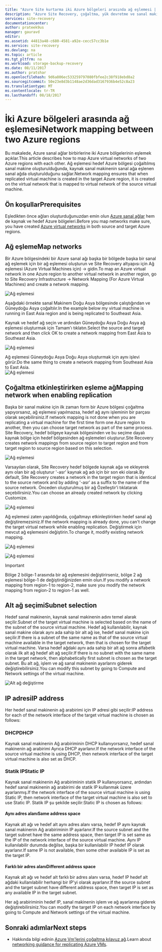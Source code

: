 ```yaml
---
title: "Azure Site kurtarma iki Azure bölgeleri arasında ağ eşlemesi | Microsoft Docs"
description: "Azure Site Recovery, çoğaltma, yük devretme ve sanal makinelerin ve fiziksel sunucuları kurtarma düzenler. Azure veya ikincil veri merkezine yük devretme hakkında bilgi edinin."
services: site-recovery
documentationcenter: 
author: prateek9us
manager: gauravd
editor: 
ms.assetid: 44813a48-c680-4581-a92e-cecc57cc3b1e
ms.service: site-recovery
ms.devlang: na
ms.topic: article
ms.tgt_pltfrm: na
ms.workload: storage-backup-recovery
ms.date: 08/11/2017
ms.author: pratshar
ms.openlocfilehash: 9d6a806ec533259797080fbfee2c38f918ebd8a2
ms.sourcegitcommit: 50e23e8d3b1148ae2d36dad3167936b4e52c8a23
ms.translationtype: MT
ms.contentlocale: tr-TR
ms.lasthandoff: 08/18/2017
---
```

# <a name="network-mapping-between-two-azure-regions"></a><span data-ttu-id="25d26-104">İki Azure bölgeleri arasında ağ eşlemesi</span><span class="sxs-lookup"><span data-stu-id="25d26-104">Network mapping between two Azure regions</span></span>


<span data-ttu-id="25d26-105">Bu makalede, Azure sanal ağlar birbirlerine iki Azure bölgelerinin eşlemek açıklar.</span><span class="sxs-lookup"><span data-stu-id="25d26-105">This article describes how to map Azure virtual networks of two Azure regions with each other.</span></span> <span data-ttu-id="25d26-106">Ağ eşlemesi hedef Azure bölgesi çoğaltılmış sanal makine oluşturulduğunda, kaynak sanal makinenin sanal ağa eşlenen sanal ağda oluşturulduğunu sağlar.</span><span class="sxs-lookup"><span data-stu-id="25d26-106">Network mapping ensures that when replicated virtual machine is created in the target Azure region, it is created on the virtual network that is mapped to virtual network of the source virtual machine.</span></span>  

## <a name="prerequisites"></a><span data-ttu-id="25d26-107">Ön koşullar</span><span class="sxs-lookup"><span data-stu-id="25d26-107">Prerequisites</span></span>
<span data-ttu-id="25d26-108">Eşledikten önce ağları oluşturduğunuzdan emin olun [Azure sanal ağlar](../virtual-network/virtual-networks-overview.md) hem de kaynak ve hedef Azure bölgeleri.</span><span class="sxs-lookup"><span data-stu-id="25d26-108">Before you map networks make sure, you have created [Azure virtual networks](../virtual-network/virtual-networks-overview.md) in both source and target Azure regions.</span></span>

## <a name="map-networks"></a><span data-ttu-id="25d26-109">Ağ eşleme</span><span class="sxs-lookup"><span data-stu-id="25d26-109">Map networks</span></span>

<span data-ttu-id="25d26-110">Bir Azure bölgesindeki bir Azure sanal ağı başka bir bölgede başka bir sanal ağ eşlemek için bir ağ eşlemesi oluşturun ve Site Recovery altyapısı için Ağ eşlemesi (Azure Virtual Machines için) -> gidin.</span><span class="sxs-lookup"><span data-stu-id="25d26-110">To map an Azure virtual network in one Azure region to another virtual network in another region, go to Site Recovery Infrastructure -> Network Mapping (For Azure Virtual Machines) and create a network mapping.</span></span>

![Ağ eşlemesi](./media/site-recovery-network-mapping-azure-to-azure/network-mapping1.png)


<span data-ttu-id="25d26-112">Aşağıdaki örnekte sanal Makinem Doğu Asya bölgesinde çalıştığından ve Güneydoğu Asya çoğaltılır.</span><span class="sxs-lookup"><span data-stu-id="25d26-112">In the example below my virtual machine is running in East Asia region and is being replicated to Southeast Asia.</span></span>

<span data-ttu-id="25d26-113">Kaynak ve hedef ağ seçin ve ardından Güneydoğu Asya Doğu Asya ağ eşlemesi oluşturmak için Tamam'ı tıklatın.</span><span class="sxs-lookup"><span data-stu-id="25d26-113">Select the source and target network and then click OK to create a network mapping from East Asia to Southeast Asia.</span></span>

![Ağ eşlemesi](./media/site-recovery-network-mapping-azure-to-azure/network-mapping2.png)


<span data-ttu-id="25d26-115">Ağ eşlemesi Güneydoğu Asya Doğu Asya oluşturmak için aynı işlevi görür.</span><span class="sxs-lookup"><span data-stu-id="25d26-115">Do the same thing to create a network mapping from Southeast Asia to East Asia.</span></span>  
![Ağ eşlemesi](./media/site-recovery-network-mapping-azure-to-azure/network-mapping3.png)


## <a name="mapping-network-when-enabling-replication"></a><span data-ttu-id="25d26-117">Çoğaltma etkinleştirirken eşleme ağ</span><span class="sxs-lookup"><span data-stu-id="25d26-117">Mapping network when enabling replication</span></span>

<span data-ttu-id="25d26-118">Başka bir sanal makine için ilk zaman form bir Azure bölgesi çoğaltma yapıyorsanız, ağ eşlemesi yapılmazsa, hedef ağ aynı işleminin bir parçası olarak seçebilirsiniz.</span><span class="sxs-lookup"><span data-stu-id="25d26-118">If network mapping is not done when you are replicating a virtual machine for the first time form one Azure region to another, then you can choose target network as part of the same process.</span></span> <span data-ttu-id="25d26-119">Site Recovery, hedef bölgeye kaynak bölgesinden ve bu seçime dayalı kaynak bölge için hedef bölgesinden ağ eşlemeleri oluşturur.</span><span class="sxs-lookup"><span data-stu-id="25d26-119">Site Recovery creates network mappings from source region to target region and from target region to source region based on this selection.</span></span>   

![Ağ eşlemesi](./media/site-recovery-network-mapping-azure-to-azure/network-mapping4.png)

<span data-ttu-id="25d26-121">Varsayılan olarak, Site Recovery hedef bölgede kaynak ağa ve ekleyerek aynı olan bir ağ oluşturur '-asr' kaynak ağ adı için bir son eki olarak.</span><span class="sxs-lookup"><span data-stu-id="25d26-121">By default, Site Recovery creates a network in the target region that is identical to the source network and by adding '-asr' as a suffix to the name of the source network.</span></span> <span data-ttu-id="25d26-122">Önceden oluşturulmuş bir ağ Özelleştir'i tıklatarak seçebilirsiniz.</span><span class="sxs-lookup"><span data-stu-id="25d26-122">You can choose an already created network by clicking Customize.</span></span>

![Ağ eşlemesi](./media/site-recovery-network-mapping-azure-to-azure/network-mapping5.png)


<span data-ttu-id="25d26-124">Ağ eşlemesi zaten yapıldığında, çoğaltmayı etkinleştirirken hedef sanal ağ değiştiremezsiniz.</span><span class="sxs-lookup"><span data-stu-id="25d26-124">If the network mapping is already done, you can't change the target virtual network while enabling replication.</span></span> <span data-ttu-id="25d26-125">Değiştirmek için mevcut ağ eşlemesini değiştirin.</span><span class="sxs-lookup"><span data-stu-id="25d26-125">To change it, modify existing network mapping.</span></span>  

![Ağ eşlemesi](./media/site-recovery-network-mapping-azure-to-azure/network-mapping6.png)

![Ağ eşlemesi](./media/site-recovery-network-mapping-azure-to-azure/modify-network-mapping.png)

> [!IMPORTANT]
> <span data-ttu-id="25d26-128">Bölge 2 bölge-1 arasında bir ağ eşlemesini değiştirirseniz, bölge 2 ağ eşlemesi bölge-1 de değiştirdiğinizden emin olun.</span><span class="sxs-lookup"><span data-stu-id="25d26-128">If you modify a network mapping from region-1 to region-2, make sure you modify the network mapping from region-2 to region-1 as well.</span></span>
>
>


## <a name="subnet-selection"></a><span data-ttu-id="25d26-129">Alt ağ seçimi</span><span class="sxs-lookup"><span data-stu-id="25d26-129">Subnet selection</span></span>
<span data-ttu-id="25d26-130">Hedef sanal makinenin, kaynak sanal makinenin adını temel alarak seçilir.</span><span class="sxs-lookup"><span data-stu-id="25d26-130">Subnet of the target virtual machine is selected based on the name of the subnet of the source virtual machine.</span></span> <span data-ttu-id="25d26-131">Hedef ağ kullanılabilir, kaynak sanal makine olarak aynı ada sahip bir alt ağ ise, hedef sanal makine için seçilir.</span><span class="sxs-lookup"><span data-stu-id="25d26-131">If there is a subnet of the same name as that of the source virtual machine available in the target network, then that is chosen for the target virtual machine.</span></span> <span data-ttu-id="25d26-132">Varsa hedef ağdaki aynı ada sahip bir alt ağ sonra alfabetik olarak ilk alt ağ hedef alt ağ seçilir.</span><span class="sxs-lookup"><span data-stu-id="25d26-132">If there is no subnet with the same name in the target network, then alphabetically first subnet is chosen as the target subnet.</span></span> <span data-ttu-id="25d26-133">Bu alt ağ, işlem ve ağ sanal makinenin ayarlarını giderek değiştirebilirsiniz.</span><span class="sxs-lookup"><span data-stu-id="25d26-133">You can modify this subnet by going to Compute and Network settings of the virtual machine.</span></span>

![Alt ağ değiştirme](./media/site-recovery-network-mapping-azure-to-azure/modify-subnet.png)


## <a name="ip-address"></a><span data-ttu-id="25d26-135">IP adresi</span><span class="sxs-lookup"><span data-stu-id="25d26-135">IP address</span></span>

<span data-ttu-id="25d26-136">Her hedef sanal makinenin ağ arabirimi için IP adresi gibi seçilir:</span><span class="sxs-lookup"><span data-stu-id="25d26-136">IP address for each of the network interface of the target virtual machine is chosen as follows:</span></span>

### <a name="dhcp"></a><span data-ttu-id="25d26-137">DHCP</span><span class="sxs-lookup"><span data-stu-id="25d26-137">DHCP</span></span>
<span data-ttu-id="25d26-138">Kaynak sanal makinenin Ağ arabiriminin DHCP kullanıyorsanız, hedef sanal makinenin ağ arabirimi Ayrıca DHCP ayarlanır.</span><span class="sxs-lookup"><span data-stu-id="25d26-138">If the network interface of the source virtual machine is using DHCP, then network interface of the target virtual machine is also set as DHCP.</span></span>

### <a name="static-ip"></a><span data-ttu-id="25d26-139">Statik IP</span><span class="sxs-lookup"><span data-stu-id="25d26-139">Static IP</span></span>
<span data-ttu-id="25d26-140">Kaynak sanal makinenin Ağ arabiriminin statik IP kullanıyorsanız, ardından hedef sanal makinenin ağ arabirimi de statik IP kullanmak üzere ayarlanmış.</span><span class="sxs-lookup"><span data-stu-id="25d26-140">If the network interface of the source virtual machine is using Static IP, then network interface of the target virtual machine is also set to use Static IP.</span></span> <span data-ttu-id="25d26-141">Statik IP şu şekilde seçilir:</span><span class="sxs-lookup"><span data-stu-id="25d26-141">Static IP is chosen as follows:</span></span>

#### <a name="same-address-space"></a><span data-ttu-id="25d26-142">Aynı adres alanı</span><span class="sxs-lookup"><span data-stu-id="25d26-142">Same address space</span></span>

<span data-ttu-id="25d26-143">Kaynak alt ağı ve hedef alt aynı adres alanı varsa, hedef IP aynı kaynak sanal makinenin Ağ arabiriminin IP ayarlanır.</span><span class="sxs-lookup"><span data-stu-id="25d26-143">If the source subnet and the target subnet have the same address space, then target IP is set same as the IP of  the network interface of the source virtual machine.</span></span> <span data-ttu-id="25d26-144">Aynı IP kullanılabilir durumda değilse, başka bir kullanılabilir IP hedef IP olarak ayarlanır.</span><span class="sxs-lookup"><span data-stu-id="25d26-144">If same IP is not available, then some other available IP is set as the target IP.</span></span>

#### <a name="different-address-space"></a><span data-ttu-id="25d26-145">Farklı bir adres alanı</span><span class="sxs-lookup"><span data-stu-id="25d26-145">Different address space</span></span>

<span data-ttu-id="25d26-146">Kaynak alt ağı ve hedef alt farklı bir adres alanı varsa, hedef IP hedef alt ağdaki kullanılabilir herhangi bir IP'yi olarak ayarlanır.</span><span class="sxs-lookup"><span data-stu-id="25d26-146">If the source subnet and the target subnet have different address space, then target IP is set as any available IP in the target subnet.</span></span>

<span data-ttu-id="25d26-147">Her ağ arabiriminin hedef IP, sanal makinenin işlem ve ağ ayarlarına giderek değiştirebilirsiniz.</span><span class="sxs-lookup"><span data-stu-id="25d26-147">You can modify the target IP on each network interface by going to Compute and Network settings of the virtual machine.</span></span>

## <a name="next-steps"></a><span data-ttu-id="25d26-148">Sonraki adımlar</span><span class="sxs-lookup"><span data-stu-id="25d26-148">Next steps</span></span>

- <span data-ttu-id="25d26-149">Hakkında bilgi edinin [Azure Vm'lerini çoğaltma kılavuz ağ](site-recovery-azure-to-azure-networking-guidance.md).</span><span class="sxs-lookup"><span data-stu-id="25d26-149">Learn about [networking guidance for replicating Azure VMs](site-recovery-azure-to-azure-networking-guidance.md).</span></span>

